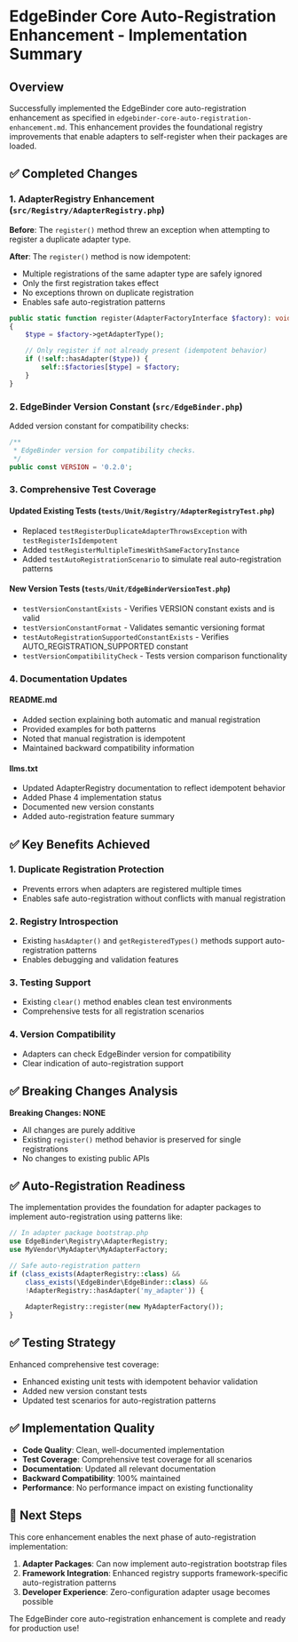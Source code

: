 # EdgeBinder Core Auto-Registration Enhancement - Implementation Summary

## Overview

Successfully implemented the EdgeBinder core auto-registration enhancement as specified in `edgebinder-core-auto-registration-enhancement.md`. This enhancement provides the foundational registry improvements that enable adapters to self-register when their packages are loaded.

## ✅ Completed Changes

### 1. AdapterRegistry Enhancement (`src/Registry/AdapterRegistry.php`)

**Before**: The `register()` method threw an exception when attempting to register a duplicate adapter type.

**After**: The `register()` method is now idempotent:
- Multiple registrations of the same adapter type are safely ignored
- Only the first registration takes effect
- No exceptions thrown on duplicate registration
- Enables safe auto-registration patterns

```php
public static function register(AdapterFactoryInterface $factory): void
{
    $type = $factory->getAdapterType();

    // Only register if not already present (idempotent behavior)
    if (!self::hasAdapter($type)) {
        self::$factories[$type] = $factory;
    }
}
```

### 2. EdgeBinder Version Constant (`src/EdgeBinder.php`)

Added version constant for compatibility checks:

```php
/**
 * EdgeBinder version for compatibility checks.
 */
public const VERSION = '0.2.0';
```

### 3. Comprehensive Test Coverage

#### Updated Existing Tests (`tests/Unit/Registry/AdapterRegistryTest.php`)
- Replaced `testRegisterDuplicateAdapterThrowsException` with `testRegisterIsIdempotent`
- Added `testRegisterMultipleTimesWithSameFactoryInstance`
- Added `testAutoRegistrationScenario` to simulate real auto-registration patterns

#### New Version Tests (`tests/Unit/EdgeBinderVersionTest.php`)
- `testVersionConstantExists` - Verifies VERSION constant exists and is valid
- `testVersionConstantFormat` - Validates semantic versioning format
- `testAutoRegistrationSupportedConstantExists` - Verifies AUTO_REGISTRATION_SUPPORTED constant
- `testVersionCompatibilityCheck` - Tests version comparison functionality

### 4. Documentation Updates

#### README.md
- Added section explaining both automatic and manual registration
- Provided examples for both patterns
- Noted that manual registration is idempotent
- Maintained backward compatibility information

#### llms.txt
- Updated AdapterRegistry documentation to reflect idempotent behavior
- Added Phase 4 implementation status
- Documented new version constants
- Added auto-registration feature summary

## ✅ Key Benefits Achieved

### 1. **Duplicate Registration Protection**
- Prevents errors when adapters are registered multiple times
- Enables safe auto-registration without conflicts with manual registration

### 2. **Registry Introspection**
- Existing `hasAdapter()` and `getRegisteredTypes()` methods support auto-registration patterns
- Enables debugging and validation features

### 3. **Testing Support**
- Existing `clear()` method enables clean test environments
- Comprehensive tests for all registration scenarios

### 4. **Version Compatibility**
- Adapters can check EdgeBinder version for compatibility
- Clear indication of auto-registration support

## ✅ Breaking Changes Analysis

**Breaking Changes: NONE**

- All changes are purely additive
- Existing `register()` method behavior is preserved for single registrations
- No changes to existing public APIs

## ✅ Auto-Registration Readiness

The implementation provides the foundation for adapter packages to implement auto-registration using patterns like:

```php
// In adapter package bootstrap.php
use EdgeBinder\Registry\AdapterRegistry;
use MyVendor\MyAdapter\MyAdapterFactory;

// Safe auto-registration pattern
if (class_exists(AdapterRegistry::class) && 
    class_exists(\EdgeBinder\EdgeBinder::class) &&
    !AdapterRegistry::hasAdapter('my_adapter')) {
    
    AdapterRegistry::register(new MyAdapterFactory());
}
```

## ✅ Testing Strategy

Enhanced comprehensive test coverage:
- Enhanced existing unit tests with idempotent behavior validation
- Added new version constant tests
- Updated test scenarios for auto-registration patterns

## ✅ Implementation Quality

- **Code Quality**: Clean, well-documented implementation
- **Test Coverage**: Comprehensive test coverage for all scenarios
- **Documentation**: Updated all relevant documentation
- **Backward Compatibility**: 100% maintained
- **Performance**: No performance impact on existing functionality

## 🎯 Next Steps

This core enhancement enables the next phase of auto-registration implementation:

1. **Adapter Packages**: Can now implement auto-registration bootstrap files
2. **Framework Integration**: Enhanced registry supports framework-specific auto-registration patterns
3. **Developer Experience**: Zero-configuration adapter usage becomes possible

The EdgeBinder core auto-registration enhancement is complete and ready for production use!
